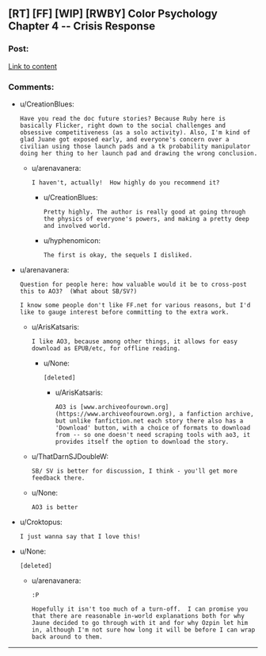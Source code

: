## [RT] [FF] [WIP] [RWBY] Color Psychology Chapter 4 -- Crisis Response

### Post:

[Link to content](https://www.fanfiction.net/s/13046687/4/Color-Psychology)

### Comments:

- u/CreationBlues:
  ```
  Have you read the doc future stories? Because Ruby here is basically Flicker, right down to the social challenges and obsessive competitiveness (as a solo activity). Also, I'm kind of glad Juane got exposed early, and everyone's concern over a civilian using those launch pads and a tk probability manipulator doing her thing to her launch pad and drawing the wrong conclusion.
  ```

  - u/arenavanera:
    ```
    I haven't, actually!  How highly do you recommend it?
    ```

    - u/CreationBlues:
      ```
      Pretty highly. The author is really good at going through the physics of everyone's powers, and making a pretty deep and involved world.
      ```

    - u/hyphenomicon:
      ```
      The first is okay, the sequels I disliked.
      ```

- u/arenavanera:
  ```
  Question for people here: how valuable would it be to cross-post this to AO3?  (What about SB/SV?)

  I know some people don't like FF.net for various reasons, but I'd like to gauge interest before committing to the extra work.
  ```

  - u/ArisKatsaris:
    ```
    I like AO3, because among other things, it allows for easy download as EPUB/etc, for offline reading.
    ```

    - u/None:
      ```
      [deleted]
      ```

      - u/ArisKatsaris:
        ```
        AO3 is [www.archiveofourown.org](https://www.archiveofourown.org), a fanfiction archive, but unlike fanfiction.net each story there also has a 'Download' button, with a choice of formats to download from -- so one doesn't need scraping tools with ao3, it provides itself the option to download the story.
        ```

  - u/ThatDarnSJDoubleW:
    ```
    SB/ SV is better for discussion, I think - you'll get more feedback there.
    ```

  - u/None:
    ```
    AO3 is better
    ```

- u/Croktopus:
  ```
  I just wanna say that I love this!
  ```

- u/None:
  ```
  [deleted]
  ```

  - u/arenavanera:
    ```
    :P

    Hopefully it isn't too much of a turn-off.  I can promise you that there are reasonable in-world explanations both for why Jaune decided to go through with it and for why Ozpin let him in, although I'm not sure how long it will be before I can wrap back around to them.
    ```

---

